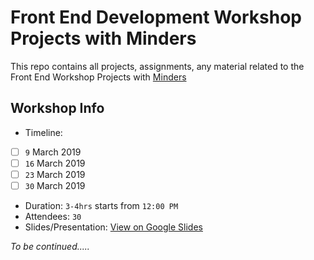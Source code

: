 # Front End Development Workshop Projects with Minders
This repo contains all projects, assignments, any material related to the Front End Workshop Projects with [Minders](https://www.facebook.com/MindersFCIH/)

## Workshop Info
- Timeline:
- [ ] `9` March 2019
- [ ] `16` March 2019
- [ ] `23` March 2019
- [ ] `30` March 2019
- Duration: `3-4hrs` starts from `12:00 PM`
- Attendees: `30`
- Slides/Presentation: [View on Google Slides](https://docs.google.com/presentation/d/17b92K75s_weDrzRMLnORzeU9f4hXihIgvSaN_-dchrI/edit?usp=sharing)


_To be continued....._
